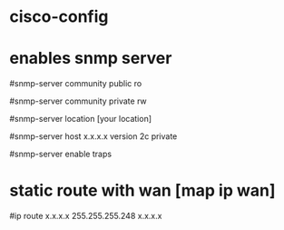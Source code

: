 # cisco-config

# enables snmp server

#snmp-server community public ro

#snmp-server community private rw

#snmp-server location [your location]

#snmp-server host x.x.x.x version 2c private

#snmp-server enable traps

# static route with wan [map ip wan]

#ip route x.x.x.x 255.255.255.248 x.x.x.x


